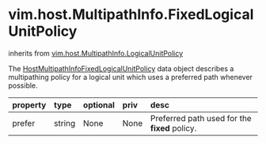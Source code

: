 vim.host.MultipathInfo.FixedLogicalUnitPolicy
=============================================
inherits from [vim.host.MultipathInfo.LogicalUnitPolicy](docs/vim.host.MultipathInfo.LogicalUnitPolicy.md)


The <a href="vim.host.MultipathInfo.FixedLogicalUnitPolicy.md">HostMultipathInfoFixedLogicalUnitPolicy</a> data object  describes a multipathing policy for a logical unit which uses  a preferred path whenever possible.

| property | type | optional | priv | desc |
|:---------|:-----|:---------|:-----|:-----|
| prefer | string | None | None | Preferred path used for the <b>fixed</b> policy. |


